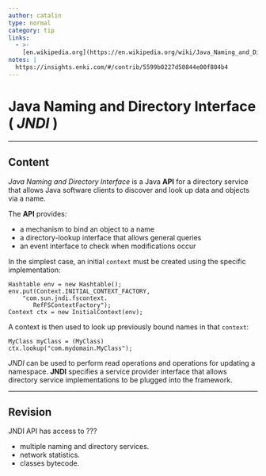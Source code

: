 ```yaml
---
author: catalin
type: normal
category: tip
links:
  - >-
    [en.wikipedia.org](https://en.wikipedia.org/wiki/Java_Naming_and_Directory_Interface){website}
notes: |
  https://insights.enki.com/#/contrib/5599b0227d50844e00f804b4
---
```


# Java Naming and Directory Interface ( *JNDI* )


---

## Content

*Java Naming and Directory Interface* is a Java **API** for a directory service that allows Java software clients to discover and look up data and objects via a name.  

The **API** provides:

- a mechanism to bind an object to a name
- a directory-lookup interface that allows general queries
- an event interface to check when modifications occur

In the simplest case, an initial `context` must be created using the specific implementation:

```plain-text
Hashtable env = new Hashtable();
env.put(Context.INITIAL_CONTEXT_FACTORY, 
    "com.sun.jndi.fscontext.
       RefFSContextFactory");
Context ctx = new InitialContext(env);
```

A context is then used to look up previously bound names in that `context`:

```plain-text
MyClass myClass = (MyClass)  
ctx.lookup("com.mydomain.MyClass");

```

*JNDI* can be used to perform read operations and operations for updating a namespace.
**JNDI** specifies a service provider interface that allows directory service implementations to be plugged into the framework.


---

## Revision

JNDI API has access to ???

- multiple naming and directory services.
- network statistics.
- classes bytecode.
